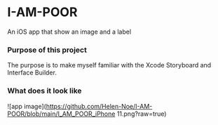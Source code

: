 # I-AM-POOR
An iOS app that show an image and a label

### Purpose of this project
The purpose is to make myself familiar with the Xcode Storyboard and Interface Builder.

### What does it look like
![app image](https://github.com/Helen-Noe/I-AM-POOR/blob/main/I_AM_POOR_iPhone 11.png?raw=true)


